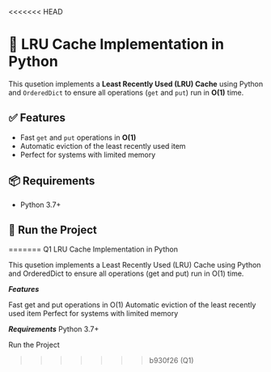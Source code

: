 <<<<<<< HEAD
# 🧠 LRU Cache Implementation in Python

This qusetion implements a **Least Recently Used (LRU) Cache** using Python and `OrderedDict` to ensure all operations (`get` and `put`) run in **O(1)** time.

## ✅ Features
- Fast `get` and `put` operations in **O(1)**
- Automatic eviction of the least recently used item
- Perfect for systems with limited memory

## 📦 Requirements
- Python 3.7+

## 🚀 Run the Project
=======
Q1  LRU Cache Implementation in Python

This qusetion implements a Least Recently Used (LRU) Cache using Python and OrderedDict to ensure all operations (get and put) run in O(1) time.

___Features___

Fast get and put operations in O(1)
Automatic eviction of the least recently used item
Perfect for systems with limited memory

___Requirements___
Python 3.7+

Run the Project



>>>>>>> b930f26 (Q1)
